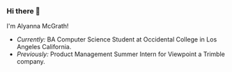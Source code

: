 ### Hi there 👋
I'm Alyanna McGrath! 
- <i>Currently:</i> BA Computer Science Student at Occidental College in Los Angeles California. 
- <i>Previously:</i> Product Management Summer Intern for Viewpoint a Trimble company.



